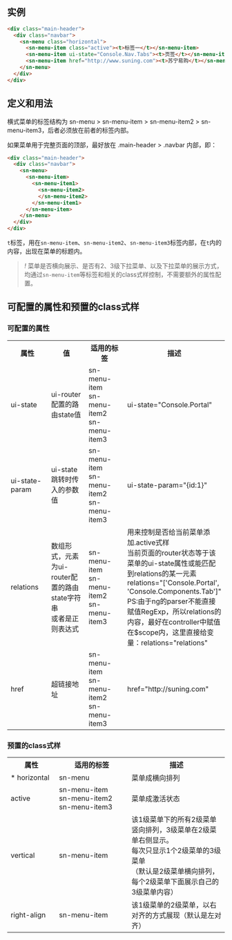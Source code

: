 ## 实例

```html
<div class="main-header">
  <div class="navbar">
    <sn-menu class="horizontal">
      <sn-menu-item class="active"><t>标签一</t></sn-menu-item>
      <sn-menu-item ui-state="Console.Nav.Tabs"><t>页签</t></sn-menu-item>
      <sn-menu-item href="http://www.suning.com"><t>苏宁易购</t></sn-menu-item>
    </sn-menu>
  </div>
</div>
```

## 定义和用法

横式菜单的标签结构为  sn-menu > sn-menu-item > sn-menu-item2 > sn-menu-item3，后者必须放在前者的标签内部。  

如果菜单用于完整页面的顶部，最好放在 .main-header > .navbar 内部，即：
```html
<div class="main-header">
  <div class="navbar">
    <sn-menu>
      <sn-menu-item>
        <sn-menu-item1>
          <sn-menu-item2>
          </sn-menu-item2>
        </sn-menu-item1>
      </sn-menu-item>
    </sn-menu>
  </div>
</div>
```

`t`标签，用在`sn-menu-item`、`sn-menu-item2`、`sn-menu-item3`标签内部，在`t`内的内容，出现在菜单的标题内。

> *!* 菜单是否横向展示、是否有2、3级下拉菜单、以及下拉菜单的展示方式，均通过`sn-menu-item`等标签和相关的class式样控制，不需要额外的属性配置。

## 可配置的属性和预置的class式样

### 可配置的属性

<table class="table table-bordered">
  <tr>
    <th width="20%">属性</th>
    <th width="20%">值</th>
    <th width="20%">适用的标签</th>
    <th width="40%">描述</th>
  </tr>
  <tr>
    <td>ui-state</td>
    <td>ui-router配置的路由state值</td>
    <td>sn-menu-item<br>sn-menu-item2<br>sn-menu-item3</td>
    <td>ui-state="Console.Portal"</td>
  </tr>
  <tr>
    <td>ui-state-param</td>
    <td>ui-state跳转时传入的参数值</td>
    <td>sn-menu-item<br>sn-menu-item2<br>sn-menu-item3</td>
    <td>ui-state-param="{id:1}"</td>
  </tr>
  <tr>
    <td>relations</td>
    <td>数组形式，元素为ui-router配置的路由state字符串<br>或者是正则表达式</td>
    <td>sn-menu-item<br>sn-menu-item2<br>sn-menu-item3</td>
    <td>
      用来控制是否给当前菜单添加.active式样<br>
      当前页面的router状态等于该菜单的ui-state属性或能匹配到relations的某一元素<br>
      relations="['Console.Portal', 'Console.Components.Tab']"<br>
      PS:由于ng的parser不能直接赋值RegExp，所以relations的内容，最好在controller中赋值在$scope内，这里直接给变量：relations="relations"
    </td>
  </tr>
  <tr>
    <td>href</td>
    <td>超链接地址</td>
    <td>sn-menu-item<br>sn-menu-item2<br>sn-menu-item3</td>
    <td>href="http://suning.com"</td>
  </tr>
</table>

### 预置的class式样

<table class="table table-bordered">
  <tr>
    <th width="20%">属性</th>
    <th width="30%">适用的标签</th>
    <th width="40%">描述</th>
  </tr>
  <tr>
    <td>* horizontal</td>
    <td>sn-menu</td>
    <td>菜单成横向排列</td>
  </tr>
  <tr>
    <td>active</td>
    <td>sn-menu-item<br>sn-menu-item2<br>sn-menu-item3</td>
    <td>菜单成激活状态</td>
  </tr>
  <tr>
    <td>vertical</td>
    <td>sn-menu-item</td>
    <td>该1级菜单下的所有2级菜单竖向排列，3级菜单在2级菜单右侧显示。<br>每次只显示1个2级菜单的3级菜单<br>（默认是2级菜单横向排列，每个2级菜单下面展示自己的3级菜单内容）</td>
  </tr>
  <tr>
    <td>right-align</td>
    <td>sn-menu-item</td>
    <td>该1级菜单的2级菜单，以右对齐的方式展现（默认是左对齐）</td>
  </tr>
</table>